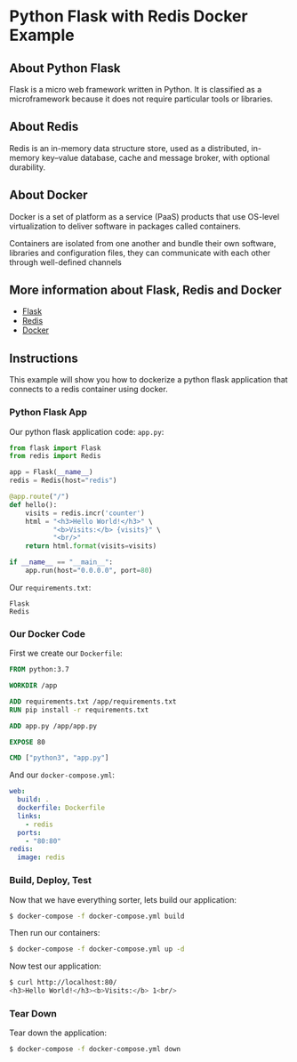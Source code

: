 # Python Flask with Redis Docker Example

## About Python Flask

Flask is a micro web framework written in Python. It is classified as a 
microframework because it does not require particular tools or libraries.

## About Redis

Redis is an in-memory data structure store, used as a distributed, 
in-memory key–value database, cache and message broker, with optional durability.

## About Docker

Docker is a set of platform as a service (PaaS) products that use 
OS-level virtualization to deliver software in packages called containers. 

Containers are isolated from one another and bundle their own software, 
libraries and configuration files, they can communicate with each other 
through well-defined channels


## More information about Flask, Redis and Docker

* [Flask](https://flask.palletsprojects.com/en/latest/)
* [Redis](https://redis.io/)
* [Docker](https://www.docker.com/)

## Instructions

This example will show you how to dockerize a python flask application that 
connects to a redis container using docker.

### Python Flask App

Our python flask application code: `app.py`:

```python
from flask import Flask
from redis import Redis

app = Flask(__name__)
redis = Redis(host="redis")

@app.route("/")
def hello():
    visits = redis.incr('counter')
    html = "<h3>Hello World!</h3>" \
           "<b>Visits:</b> {visits}" \
           "<br/>"
    return html.format(visits=visits)

if __name__ == "__main__":
    app.run(host="0.0.0.0", port=80)
```

Our `requirements.txt`:

```text
Flask
Redis
```

### Our Docker Code

First we create our `Dockerfile`:

```dockerfile
FROM python:3.7

WORKDIR /app

ADD requirements.txt /app/requirements.txt
RUN pip install -r requirements.txt

ADD app.py /app/app.py

EXPOSE 80

CMD ["python3", "app.py"]
```

And our `docker-compose.yml`:

```yaml
web:
  build: .
  dockerfile: Dockerfile
  links:
    - redis
  ports:
    - "80:80"
redis:
  image: redis
```

### Build, Deploy, Test

Now that we have everything sorter, lets build our application:

```bash
$ docker-compose -f docker-compose.yml build
```

Then run our containers:

```bash
$ docker-compose -f docker-compose.yml up -d
```

Now test our application:

```bash
$ curl http://localhost:80/
<h3>Hello World!</h3><b>Visits:</b> 1<br/>
```

### Tear Down

Tear down the application:

```bash
$ docker-compose -f docker-compose.yml down
```
